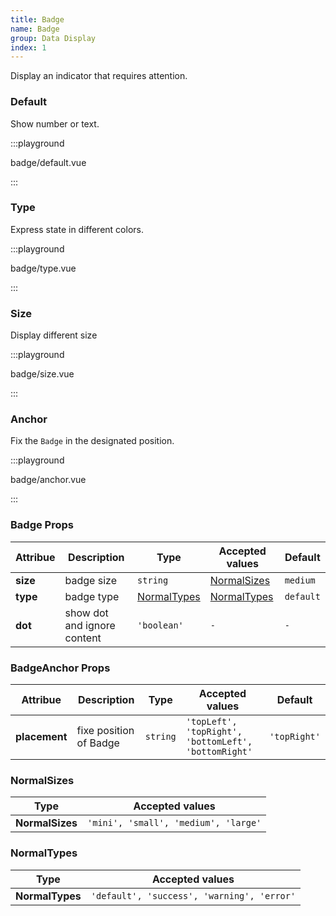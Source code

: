 ```yaml
---
title: Badge
name: Badge
group: Data Display
index: 1
---
```


Display an indicator that requires attention.

### Default

Show number or text.

:::playground

badge/default.vue

:::

### Type

Express state in different colors.

:::playground

badge/type.vue

:::

### Size

Display different size

:::playground

badge/size.vue

:::

### Anchor

Fix the `Badge` in the designated position.

:::playground

badge/anchor.vue

:::

### Badge Props

| Attribue | Description                 | Type                        | Accepted values             | Default   |
| -------- | --------------------------- | --------------------------- | --------------------------- | --------- |
| **size** | badge size                  | `string`                    | [NormalSizes](#normalsizes) | `medium`  |
| **type** | badge type                  | [NormalTypes](#normaltypes) | [NormalTypes](#normaltypes) | `default` |
| **dot**  | show dot and ignore content | `'boolean'`                 | `-`                         | `-`       |

### BadgeAnchor Props

| Attribue      | Description            | Type     | Accepted values                                      | Default      |
| ------------- | ---------------------- | -------- | ---------------------------------------------------- | ------------ |
| **placement** | fixe position of Badge | `string` | `'topLeft', 'topRight', 'bottomLeft', 'bottomRight'` | `'topRight'` |

### NormalSizes

| Type            | Accepted values                      |
| --------------- | ------------------------------------ |
| **NormalSizes** | `'mini', 'small', 'medium', 'large'` |

### NormalTypes

| Type            | Accepted values                            |
| --------------- | ------------------------------------------ |
| **NormalTypes** | `'default', 'success', 'warning', 'error'` |
